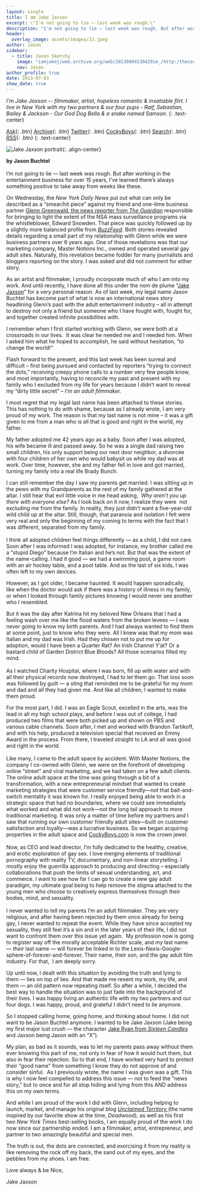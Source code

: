 ```yaml
---
layout: single
title: I am Jake Jaxson
excerpt: \"I'm not going to lie — last week was rough.\"
description: "I'm not going to lie — last week was rough. But after working in the entertainment business for over 15 years, I’ve learned there's always something positive to take away from weeks..."
header:
  overlay_image: assets/images/JJ.jpeg
author: Jason
sidebar:
  - title: Jason Sketchy
    image: "iamjakej/web.archive.org/web/20130904130429im_/http:/thecockybeast.com/wp-content/themes/cockybeast/images/jake_jaxson_logo.png"
    nav: Jason
author_profile: true
date: 2013-07-03
show_date: true
---
```





_I'm Jake Jaxson -- filmmaker, artist, hopeless romantic &amp; insatiable flirt.
I live in New York with my two partners &amp; our four pups - Raif, Sebastian, Bailey &amp; Jackson -
Our God Dog Bella &amp; a snake named Samson._
{: .text-center}
           
[Ask]("https://web.archive.org/web/20130904130429/http://www.jakejaxson.com/ask"){: .btn} 
[Archive]("https://web.archive.org/web/20130904130429/http://www.jakejaxson.com/archive"){: .btn}
[Twitter]("https://web.archive.org/web/20130904130429/http://twitter.com/cockyboys"){: .btn}
[CockyBoys]("https://web.archive.org/web/20130904130429/http://signup.cockyboys.com/track/[[MzAwMDE5MS4yNC4xLjcuMS4wLjAuMC4w"){: .btn}
[Search]("javascript:;"){: .btn}
[RSS]("https://web.archive.org/web/20130904130429/http://www.jakejaxson.com/rss"){: .btn}
{: .text-center}



![Jake Jaxson portrait](iamjakej/web.archive.org/web/20130904130429im_/http:/media.tumblr.com/56e6068a4cc68a092d91dbf2b6154d89/tumblr_inline_mpcgxfAzKT1qz4rgp.jpg){: .align-center}

<p class="MsoNormal"><span><strong>by Jason Buchtel</strong><br/><br/> I&#8217;m not going to lie &#8212; last week was rough. But after working in the entertainment business for over 15 years, I’ve learned there’s always something positive to take away from weeks like these. </span><span></span></p>
<p class="MsoNormal"><span><span class="aBn"><span class="aQJ">On Wednesday</span></span>, the <em>New York Daily News</em> put out what can only be described as a “smear/hit piece” against my friend and one-time business partner <a href="https://web.archive.org/web/20130904130429/http://www.guardian.co.uk/profile/glenn-greenwald" target="_blank">Glenn Greenwald, the news reporter from <em>The Guardian</em></a> responsible for bringing to light the extent of the NSA mass surveillance programs via the whistleblower, Edward Snowden. That piece was quickly followed up by a slightly more balanced profile from <a href="https://web.archive.org/web/20130904130429/http://www.buzzfeed.com/jtes/how-glenn-greenwald-became-glenn-greenwald" target="_blank"><em>BuzzFeed</em></a>. Both stories revealed details regarding a small part of my relationship with Glenn while we were business partners over 6 years ago. One of those revelations was that our marketing company, Master Notions Inc., owned and operated several gay adult sites. Naturally, this revelation became fodder for many journalists and bloggers reporting on the story.</span><span> I was asked and did not comment for either story. <br/></span></p>
<p class="MsoNormal"><span>As an artist and filmmaker, I proudly incorporate much of who I am into my work. And until recently, I have done all this under the nom de plume “<a href="https://web.archive.org/web/20130904130429/http://jakejaxson.com/" target="_blank">Jake Jaxson</a>” for a very personal reason. As of last week, my legal name Jason Buchtel has become part of what is now an international news story headlining Glenn’s past with the adult entertainment industry – all in attempt to destroy not only a friend but someone who I have fought with, fought for, and together created infinite possibilities with.</span><span></span></p>
<p class="MsoNormal">I remember when I first started working with Glenn, we were both at a crossroads in our lives.  It was clear he needed me and I needed him. When I asked him what he hoped to accomplish, he said without hesitation, “to change the world!” </p>
<p>Flash forward to the present, and this last week has been surreal and difficult – first being pursued and contacted by reporters “trying to connect the dots,” receiving creepy phone calls to a number very few people know, and most importantly, having to reconcile my past and present with my family who I excluded from my life for years because I didn’t want to reveal my &#8220;dirty little secret&#8221; – <em>I’m an adult filmmaker.</em><span></span></p>
<div class="im">
<p class="MsoNormal"><span>I most regret that my legal last name has been attached to these stories. This has nothing to do with shame, because as I already wrote, I am very proud of my work. The reason is that my last name is not mine – it was a gift given to me from a man who is all that is good and right in the world, my father.</span><span></span></p>
<p class="MsoNormal"><span></span><span>My father adopted me 42 years ago as a baby. Soon after I was adopted, his wife became ill and passed away. So he was a single dad raising two small children, his only support being our next door neighbor, a divorcée with four children of her own who would babysit us while my dad was at work. Over time, however, she and my father fell in love and got married, turning my family into a real life Brady Bunch.</span><span></span></p>
<p class="MsoNormal"><span></span><span>I can still remember the day I saw my parents get married. I was sitting up in the pews with my Grandparents as the rest of my family gathered at the altar. I still hear that evil little voice in me head asking,  <em>Why aren’t you up there with everyone else?</em> As I look back on it now, I realize they were  not excluding me from the family. In reality, they just didn’t want a five-year-old wild child up at the altar. Still, though, that paranoia and isolation I felt were very real and only the beginning of my coming to terms with the fact that I was different, separated from my family.<br/><br/> I think all adopted children feel things differently &#8212; as a child, I did not care. Soon after I was informed I was adopted, for instance, my brother called me a “stupid Diego” because I’m Italian and he’s not. But that was the extent of the name-calling. I had it good &#8212; we had a swimming pool, a game room with an air hockey table, and a pool table. And as the last of six kids, I was often left to my own devices.</span><span></span></p>
<p class="MsoNormal"><span>However, as I got older, I became haunted. It would happen sporadically, like when the doctor would ask if there was a history of illness in my family, or when I looked through family pictures knowing I would never see another who I resembled.</span><span></span></p>
<p class="MsoNormal"><span>But it was the day after Katrina hit my beloved New Orleans that I had a feeling wash over me like the flood waters from the broken levees &#8212; I was never going to know my birth parents. And I had always wanted to find them at some point, just to know who they were. All I knew was that my mom was Italian and my dad was Irish. Had they chosen not to put me up for adoption, would I have been a Quarter Rat? An Irish Channel Y&#8217;at? Or a bastard child of Garden District Blue Bloods? All those scenarios filled my mind.<br/><br/> As I watched Charity Hospital, where I was born, fill up with water and with all their physical records now destroyed, I had to let them go. That loss soon was followed by guilt &#8212; a sting that reminded me to be grateful for my mom and dad and all they had given me. And like all children, I wanted to make them proud. </span><span></span></p>
</div>
<p class="MsoNormal"><span>For the most part, I did. I was an Eagle Scout, excelled in the arts, was the lead in all my high school plays, and before I was out of college, I had produced two films that were both picked up and shown on PBS and various cable channels. Soon after, I met and worked with Brandon Tartikoff, and with his help, produced a television special that received an Emmy Award in the process. From there, I traveled straight to LA and all was good and right in the world.<br/></span><span><br/> Like many, I came to the adult space by accident. With Master Notions, the company I co-owned with Glenn, we were on the forefront of developing online &#8220;street&#8221; and viral marketing, and we had taken on a few adult clients. The online adult space at the time was going through a bit of a transformation, with a new entrepreneurial mindset that wanted to create marketing strategies that were customer service friendly—not that bait-and-switch mentality it was known for. I really enjoyed being able to work in a strategic space that had no boundaries, where we could see immediately what worked and what did not work—not the long tail approach to more traditional marketing. It was only a matter of time before my partners and I saw that running our own customer friendly adult sites—built on customer satisfaction and loyalty—was a lucrative business. So we began acquiring properties in the adult space and <a href="https://cockyboys.com/" target="_blank">CockyBoys.com</a> is now the crown jewel.<br/><strong><br/></strong><span>Now, as CEO and lead director, I&#8217;m fully dedicated to the healthy, creative, and erotic exploration of gay sex. I love merging elements of traditional pornography with reality TV, documentary, and non-linear storytelling. I mostly enjoy the guerrilla approach to producing and directing – especially collaborations that push the limits of sexual understanding, art, and commerce. I want to see how far I can go to create a new gay adult paradigm, my ultimate goal being to help remove the stigma attached to the young men who choose to creatively express themselves through their bodies, mind, and sexuality.</span><span><br/><br/> I never wanted to tell my parents I’m an adult filmmaker. They are very religious, and after having been rejected by them once already for being gay, I never wanted to repeat the event. While they have since accepted my sexuality, they still feel it&#8217;s a sin and in the later years of their life, I did not want to confront them over this issue yet again.  My profession now is going to register way off the morally acceptable Richter scale, and my last name &#8212; <em>their </em>last name &#8212; will forever be linked in to the Lexis-Nexis-Google-sphere-of-forever-and-forever. Their name, their son, and the gay adult film industry. For that,  I am deeply sorry. </span></span><span></span></p>
<p class="MsoNormal"><span>Up until now, I dealt with this situation by avoiding the truth and lying to them &#8212; lies on top of lies. And that made me resent my work, my life, and them &#8212; an old pattern now repeating itself. So after a while, I decided the best way to handle the situation was to just fade into the background of their lives. I was happy living an authentic life with my two partners and our four dogs. I was happy, proud, and grateful I didn’t need to lie anymore.</span></p>
<p class="MsoNormal"><span>So I stopped calling home, going home, and thinking about home. I did not want to be Jason Buchtel anymore. I wanted to be Jake Jaxson (Jake being my first major lust crush &#8212; the character <a href="https://www.google.com/search?q=jake+ryan+sixteen+candles&amp;tbm=isch" target="_blank">Jake Ryan from <em>Sixteen Candles </em></a>and Jaxson being Jason with an “X”). </span><span></span></p>
<div class="im">
<p class="MsoNormal"><span>My plan, as bad as it sounds, was to let my parents pass away without them ever knowing this part of me, not only in fear of how it would hurt them, but also in fear their rejection. So to that end, I have worked very hard to protect their “good name” from something I know they do not approve of and consider sinful.  As I previously wrote, the name I was given was a gift. This is why I now feel compelled to address this issue &#8212; not to feed the “news story,” but to once and for all stop hiding and lying from this AND address this on my own terms. </span><span></span></p>
</div>
<p class="MsoNormal"><span>And while I am proud of the work I did with Glenn, including helping to launch, market, and manage his original blog <a href="http://glenngreenwald.blogspot.com/" target="_blank"><em>Unclaimed Territory </em></a>(the name inspired by our favorite show at the time, <em>Deadwood</em>), as well as his first two <em>New York Times</em> best-selling books, I am equally proud of the work I do now since our partnership ended. I am a filmmaker, artist, entrepreneur, and partner to two amazingly beautiful and special men. </span><span></span></p>
<p class="MsoNormal"><span>The truth is out, the dots are connected, and exorcising it from my reality is like removing the rock off my back, the sand out of my eyes, and the pebbles from my shoes. </span><span>I am free.</span><span></span></p>
<p class="MsoNormal"><span>Love always &amp; be Nice, <br/></span></p>
<p class="MsoNormal"><span>Jake Jaxson<br/></span></p>
<p class="MsoNormal"><span> </span></p>
